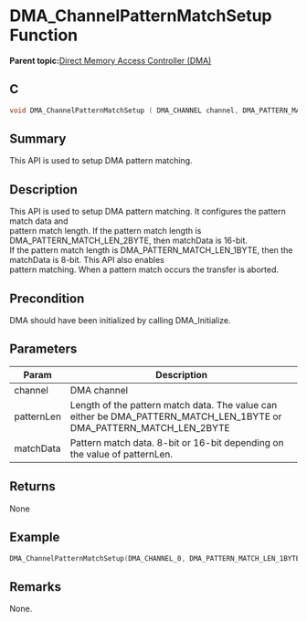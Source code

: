 # DMA\_ChannelPatternMatchSetup Function

**Parent topic:**[Direct Memory Access Controller \(DMA\)](GUID-FC435976-A639-435D-9C8F-0A08C3D59195.md)

## C

```c
void DMA_ChannelPatternMatchSetup ( DMA_CHANNEL channel, DMA_PATTERN_MATCH_LEN patternLen, uint16_t matchData )
```

## Summary

This API is used to setup DMA pattern matching.

## Description

This API is used to setup DMA pattern matching. It configures the pattern match data and<br />pattern match length. If the pattern match length is DMA\_PATTERN\_MATCH\_LEN\_2BYTE, then matchData is 16-bit.<br />If the pattern match length is DMA\_PATTERN\_MATCH\_LEN\_1BYTE, then the matchData is 8-bit. This API also enables<br />pattern matching. When a pattern match occurs the transfer is aborted.

## Precondition

DMA should have been initialized by calling DMA\_Initialize.

## Parameters

|Param|Description|
|-----|-----------|
|channel|DMA channel|
|patternLen|Length of the pattern match data. The value can either be DMA\_PATTERN\_MATCH\_LEN\_1BYTE or DMA\_PATTERN\_MATCH\_LEN\_2BYTE|
|matchData|Pattern match data. 8-bit or 16-bit depending on the value of patternLen.|

## Returns

None

## Example

```c
DMA_ChannelPatternMatchSetup(DMA_CHANNEL_0, DMA_PATTERN_MATCH_LEN_1BYTE, 0x0d);
```

## Remarks

None.

